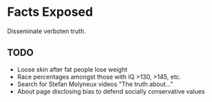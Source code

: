 # Facts Exposed

Disseminate verboten truth.

## TODO

- Loose skin after fat people lose weight
- Race percentages amongst those with IQ >130, >145, etc.
- Search for Stefan Molyneux videos "The truth about..."
- About page disclosing bias to defend socially conservative values
